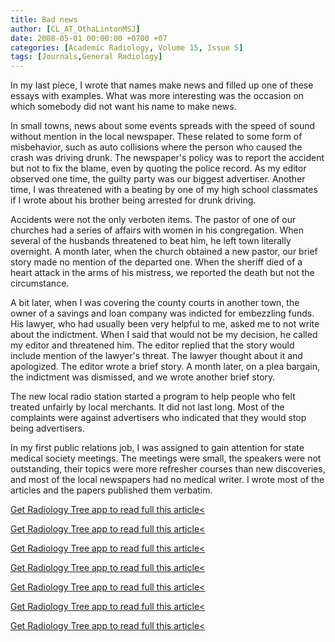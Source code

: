 ```yaml
---
title: Bad news
author: [CL_AT_OthaLintonMSJ]
date: 2008-05-01 00:00:00 +0700 +07
categories: [Academic Radiology, Volume 15, Issue 5]
tags: [Journals,General Radiology]
---
```

In my last piece, I wrote that names make news and filled up one of these essays with examples. What was more interesting was the occasion on which somebody did not want his name to make news.

In small towns, news about some events spreads with the speed of sound without mention in the local newspaper. These related to some form of misbehavior, such as auto collisions where the person who caused the crash was driving drunk. The newspaper's policy was to report the accident but not to fix the blame, even by quoting the police record. As my editor observed one time, the guilty party was our biggest advertiser. Another time, I was threatened with a beating by one of my high school classmates if I wrote about his brother being arrested for drunk driving.

Accidents were not the only verboten items. The pastor of one of our churches had a series of affairs with women in his congregation. When several of the husbands threatened to beat him, he left town literally overnight. A month later, when the church obtained a new pastor, our brief story made no mention of the departed one. When the sheriff died of a heart attack in the arms of his mistress, we reported the death but not the circumstance.

A bit later, when I was covering the county courts in another town, the owner of a savings and loan company was indicted for embezzling funds. His lawyer, who had usually been very helpful to me, asked me to not write about the indictment. When I said that would not be my decision, he called my editor and threatened him. The editor replied that the story would include mention of the lawyer's threat. The lawyer thought about it and apologized. The editor wrote a brief story. A month later, on a plea bargain, the indictment was dismissed, and we wrote another brief story.

The new local radio station started a program to help people who felt treated unfairly by local merchants. It did not last long. Most of the complaints were against advertisers who indicated that they would stop being advertisers.

In my first public relations job, I was assigned to gain attention for state medical society meetings. The meetings were small, the speakers were not outstanding, their topics were more refresher courses than new discoveries, and most of the local newspapers had no medical writer. I wrote most of the articles and the papers published them verbatim.

[Get Radiology Tree app to read full this article<](https://clinicalpub.com/app)

[Get Radiology Tree app to read full this article<](https://clinicalpub.com/app)

[Get Radiology Tree app to read full this article<](https://clinicalpub.com/app)

[Get Radiology Tree app to read full this article<](https://clinicalpub.com/app)

[Get Radiology Tree app to read full this article<](https://clinicalpub.com/app)

[Get Radiology Tree app to read full this article<](https://clinicalpub.com/app)

[Get Radiology Tree app to read full this article<](https://clinicalpub.com/app)